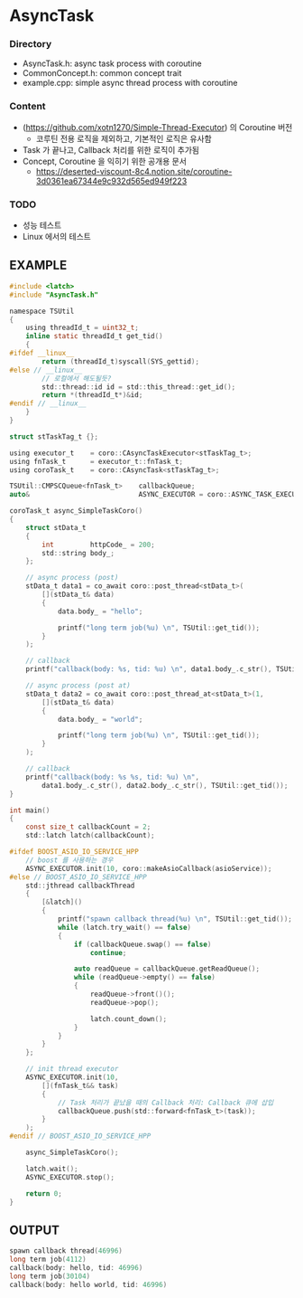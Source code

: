 # AsyncTask

### Directory
- AsyncTask.h: async task process with coroutine
- CommonConcept.h: common concept trait
- example.cpp: simple async thread process with coroutine

### Content
- (https://github.com/xotn1270/Simple-Thread-Executor) 의 Coroutine 버전
  - 코루틴 전용 로직을 제외하고, 기본적인 로직은 유사함
- Task 가 끝나고, Callback 처리를 위한 로직이 추가됨
- Concept, Coroutine 을 익히기 위한 공개용 문서
  - https://deserted-viscount-8c4.notion.site/coroutine-3d0361ea67344e9c932d565ed949f223

### TODO
- 성능 테스트
- Linux 에서의 테스트

## EXAMPLE
```c
#include <latch>
#include "AsyncTask.h"

namespace TSUtil
{
	using threadId_t = uint32_t;
	inline static threadId_t get_tid()
	{
#ifdef __linux__
		return (threadId_t)syscall(SYS_gettid);
#else // __linux__
		// 로컬에서 해도될듯?
		std::thread::id id = std::this_thread::get_id();
		return *(threadId_t*)&id;
#endif // __linux__
	}
}

struct stTaskTag_t {};

using executor_t	= coro::CAsyncTaskExecutor<stTaskTag_t>;
using fnTask_t		= executor_t::fnTask_t;
using coroTask_t	= coro::CAsyncTask<stTaskTag_t>;

TSUtil::CMPSCQueue<fnTask_t>	callbackQueue;
auto&							ASYNC_EXECUTOR = coro::ASYNC_TASK_EXECUTOR<stTaskTag_t>();

coroTask_t async_SimpleTaskCoro()
{
	struct stData_t
	{
		int			httpCode_ = 200;
		std::string body_;
	};

	// async process (post)
	stData_t data1 = co_await coro::post_thread<stData_t>(
		[](stData_t& data)
		{
			data.body_ = "hello";

			printf("long term job(%u) \n", TSUtil::get_tid());
		}
	);

	// callback
	printf("callback(body: %s, tid: %u) \n", data1.body_.c_str(), TSUtil::get_tid());

	// async process (post at)
	stData_t data2 = co_await coro::post_thread_at<stData_t>(1,
		[](stData_t& data)
		{
			data.body_ = "world";

			printf("long term job(%u) \n", TSUtil::get_tid());
		}
	);

	// callback
	printf("callback(body: %s %s, tid: %u) \n", 
		data1.body_.c_str(), data2.body_.c_str(), TSUtil::get_tid());
}

int main()
{
	const size_t callbackCount = 2;
	std::latch latch(callbackCount);

#ifdef BOOST_ASIO_IO_SERVICE_HPP
	// boost 를 사용하는 경우
	ASYNC_EXECUTOR.init(10, coro::makeAsioCallback(asioService));
#else // BOOST_ASIO_IO_SERVICE_HPP
	std::jthread callbackThread
	{
		[&latch]()
		{
			printf("spawn callback thread(%u) \n", TSUtil::get_tid());
			while (latch.try_wait() == false)
			{
				if (callbackQueue.swap() == false)
					continue;

				auto readQueue = callbackQueue.getReadQueue();
				while (readQueue->empty() == false)
				{
					readQueue->front()();
					readQueue->pop();

					latch.count_down();
				}
			}
		}
	};

	// init thread executor
	ASYNC_EXECUTOR.init(10,
		[](fnTask_t&& task)
		{
			// Task 처리가 끝났을 때의 Callback 처리: Callback 큐에 삽입
			callbackQueue.push(std::forward<fnTask_t>(task));
		}
	);
#endif // BOOST_ASIO_IO_SERVICE_HPP

	async_SimpleTaskCoro();

	latch.wait();
	ASYNC_EXECUTOR.stop();

	return 0;
}
```
## OUTPUT
```c
spawn callback thread(46996)
long term job(4112)
callback(body: hello, tid: 46996)
long term job(30104)
callback(body: hello world, tid: 46996)
